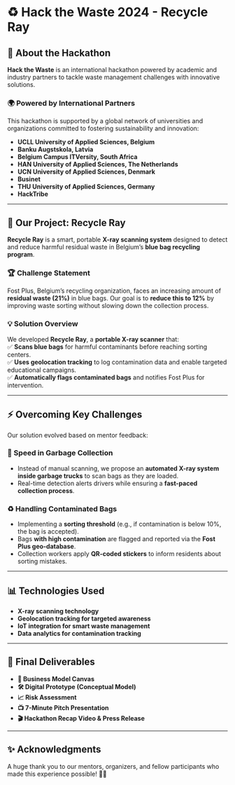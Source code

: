 # ♻️ Hack the Waste 2024 - Recycle Ray

## 🚀 About the Hackathon  
**Hack the Waste** is an international hackathon powered by academic and industry partners to tackle waste management challenges with innovative solutions.  

### 🌍 **Powered by International Partners**
This hackathon is supported by a global network of universities and organizations committed to fostering sustainability and innovation:

- **UCLL University of Applied Sciences, Belgium**  
- **Banku Augstskola, Latvia**  
- **Belgium Campus ITVersity, South Africa**  
- **HAN University of Applied Sciences, The Netherlands**  
- **UCN University of Applied Sciences, Denmark**  
- **Businet**  
- **THU University of Applied Sciences, Germany**  
- **HackTribe**  

---

## 🔬 Our Project: **Recycle Ray**  
**Recycle Ray** is a smart, portable **X-ray scanning system** designed to detect and reduce harmful residual waste in Belgium’s **blue bag recycling program**.  

### 🏆 **Challenge Statement**
Fost Plus, Belgium’s recycling organization, faces an increasing amount of **residual waste (21%)** in blue bags. Our goal is to **reduce this to 12%** by improving waste sorting without slowing down the collection process.

### 💡 **Solution Overview**
We developed **Recycle Ray**, a **portable X-ray scanner** that:  
✅ **Scans blue bags** for harmful contaminants before reaching sorting centers.  
✅ **Uses geolocation tracking** to log contamination data and enable targeted educational campaigns.  
✅ **Automatically flags contaminated bags** and notifies Fost Plus for intervention.  

---

## ⚡ **Overcoming Key Challenges**
Our solution evolved based on mentor feedback:  

### **🚛 Speed in Garbage Collection**
- Instead of manual scanning, we propose an **automated X-ray system inside garbage trucks** to scan bags as they are loaded.  
- Real-time detection alerts drivers while ensuring a **fast-paced collection process**.  

### **♻️ Handling Contaminated Bags**
- Implementing a **sorting threshold** (e.g., if contamination is below 10%, the bag is accepted).  
- Bags **with high contamination** are flagged and reported via the **Fost Plus geo-database**.  
- Collection workers apply **QR-coded stickers** to inform residents about sorting mistakes.  

---

## 📊 **Technologies Used**
- **X-ray scanning technology**  
- **Geolocation tracking for targeted awareness**  
- **IoT integration for smart waste management**  
- **Data analytics for contamination tracking**  

---

## 🎤 **Final Deliverables**
- **📜 Business Model Canvas**  
- **🛠️ Digital Prototype (Conceptual Model)**  
- **📈 Risk Assessment**  
- **📺 7-Minute Pitch Presentation**  
- **🎬 Hackathon Recap Video & Press Release**  

---

## ✨ **Acknowledgments**
A huge thank you to our mentors, organizers, and fellow participants who made this experience possible! 🚀🎉  
